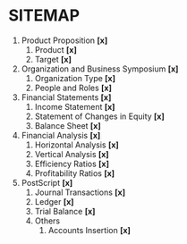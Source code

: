 # SITEMAP
1. Product Proposition **[x]**
    1. Product **[x]**
    2. Target **[x]**
1. Organization and Business Symposium **[x]**
    1. Organization Type **[x]**
    1. People and Roles **[x]**
1. Financial Statements **[x]**
    1. Income Statement **[x]**
    1. Statement of Changes in Equity **[x]**
    1. Balance Sheet **[x]**
1. Financial Analysis **[x]**
    1. Horizontal Analysis **[x]**
    1. Vertical Analysis **[x]**
    1. Efficiency Ratios **[x]**
    1. Profitability Ratios **[x]**
1. PostScript **[x]**
    1. Journal Transactions **[x]**
    1. Ledger **[x]**
    1. Trial Balance **[x]**
    1. Others
        1. Accounts Insertion **[x]**